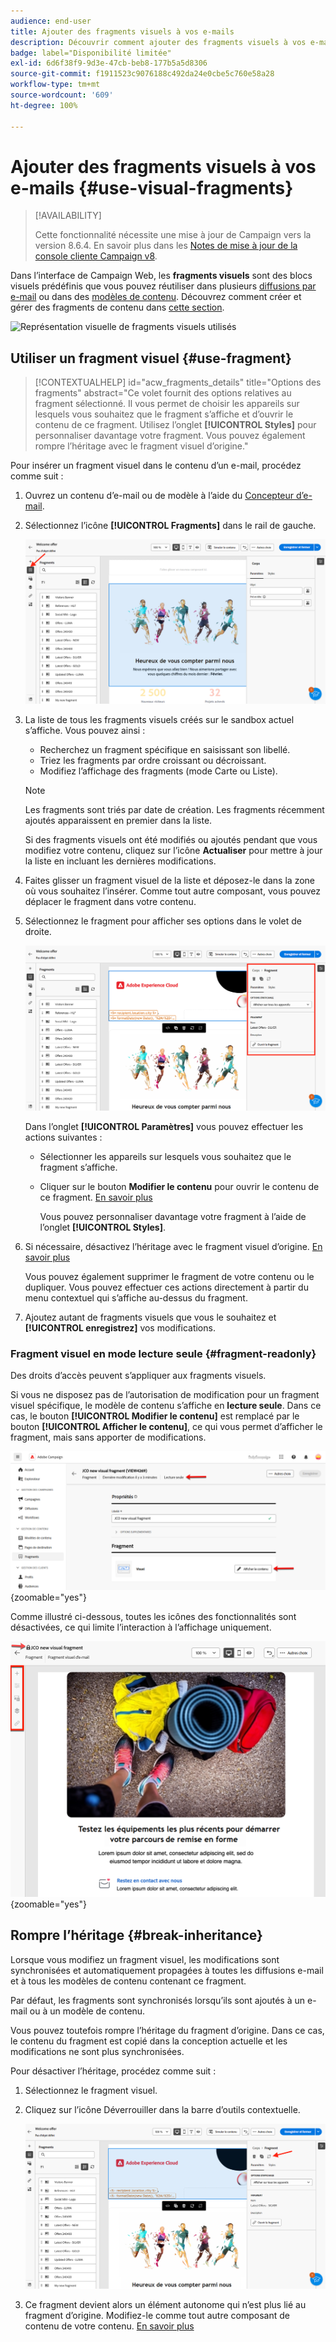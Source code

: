 ```yaml
---
audience: end-user
title: Ajouter des fragments visuels à vos e-mails
description: Découvrir comment ajouter des fragments visuels à vos e-mails
badge: label="Disponibilité limitée"
exl-id: 6d6f38f9-9d3e-47cb-beb8-177b5a5d8306
source-git-commit: f1911523c9076188c492da24e0cbe5c760e58a28
workflow-type: tm+mt
source-wordcount: '609'
ht-degree: 100%

---
```


# Ajouter des fragments visuels à vos e-mails {#use-visual-fragments}

>[!AVAILABILITY]
>
>Cette fonctionnalité nécessite une mise à jour de Campaign vers la version 8.6.4. En savoir plus dans les [Notes de mise à jour de la console cliente Campaign v8](https://experienceleague.adobe.com/fr/docs/campaign/campaign-v8/releases/release-notes).

Dans l’interface de Campaign Web, les **fragments visuels** sont des blocs visuels prédéfinis que vous pouvez réutiliser dans plusieurs [diffusions par e-mail](../email/get-started-email-designer.md) ou dans des [modèles de contenu](../email/use-email-templates.md). Découvrez comment créer et gérer des fragments de contenu dans [cette section](fragments.md).

![Représentation visuelle de fragments visuels utilisés](assets/do-not-localize/fragments.gif)

## Utiliser un fragment visuel {#use-fragment}

>[!CONTEXTUALHELP]
>id="acw_fragments_details"
>title="Options des fragments"
>abstract="Ce volet fournit des options relatives au fragment sélectionné. Il vous permet de choisir les appareils sur lesquels vous souhaitez que le fragment s’affiche et d’ouvrir le contenu de ce fragment. Utilisez l’onglet **[!UICONTROL Styles]** pour personnaliser davantage votre fragment. Vous pouvez également rompre l’héritage avec le fragment visuel d’origine."

<!-- pas vu dans l'UI-->

Pour insérer un fragment visuel dans le contenu d’un e-mail, procédez comme suit :

1. Ouvrez un contenu d’e-mail ou de modèle à l’aide du [Concepteur d’e-mail](../email/get-started-email-designer.md).

1. Sélectionnez l’icône **[!UICONTROL Fragments]** dans le rail de gauche.

   ![Capture d’écran montrant l’icône Fragments dans l’interface du concepteur d’e-mail](assets/fragments-in-designer.png)

1. La liste de tous les fragments visuels créés sur le sandbox actuel s’affiche. Vous pouvez ainsi :

   * Recherchez un fragment spécifique en saisissant son libellé.
   * Triez les fragments par ordre croissant ou décroissant.
   * Modifiez l’affichage des fragments (mode Carte ou Liste).

   >[!NOTE]
   >
   >Les fragments sont triés par date de création. Les fragments récemment ajoutés apparaissent en premier dans la liste.

   Si des fragments visuels ont été modifiés ou ajoutés pendant que vous modifiez votre contenu, cliquez sur l’icône **Actualiser** pour mettre à jour la liste en incluant les dernières modifications.

1. Faites glisser un fragment visuel de la liste et déposez-le dans la zone où vous souhaitez l’insérer. Comme tout autre composant, vous pouvez déplacer le fragment dans votre contenu.

1. Sélectionnez le fragment pour afficher ses options dans le volet de droite.

   ![Capture d’écran montrant les options de fragment dans le volet de droite](assets/fragment-right-pane.png)

   Dans l’onglet **[!UICONTROL Paramètres]** vous pouvez effectuer les actions suivantes :

   * Sélectionner les appareils sur lesquels vous souhaitez que le fragment s’affiche.
   * Cliquer sur le bouton **Modifier le contenu** pour ouvrir le contenu de ce fragment. [En savoir plus](../content/fragments.md#edit-fragments)

     Vous pouvez personnaliser davantage votre fragment à l’aide de l’onglet **[!UICONTROL Styles]**.

1. Si nécessaire, désactivez l’héritage avec le fragment visuel d’origine. [En savoir plus](#break-inheritance)

   Vous pouvez également supprimer le fragment de votre contenu ou le dupliquer. Vous pouvez effectuer ces actions directement à partir du menu contextuel qui s’affiche au-dessus du fragment.

1. Ajoutez autant de fragments visuels que vous le souhaitez et **[!UICONTROL enregistrez]** vos modifications.

### Fragment visuel en mode lecture seule {#fragment-readonly}

Des droits d’accès peuvent s’appliquer aux fragments visuels.

Si vous ne disposez pas de l’autorisation de modification pour un fragment visuel spécifique, le modèle de contenu s’affiche en **lecture seule**. Dans ce cas, le bouton **[!UICONTROL Modifier le contenu]** est remplacé par le bouton **[!UICONTROL Afficher le contenu]**, ce qui vous permet d’afficher le fragment, mais sans apporter de modifications.

![Capture d’écran montrant un fragment visuel en lecture seule](assets/fragment-readonly.png){zoomable="yes"}

Comme illustré ci-dessous, toutes les icônes des fonctionnalités sont désactivées, ce qui limite l’interaction à l’affichage uniquement.

![Capture d’écran montrant les icônes des fonctionnalités désactivées en lecture seule](assets/fragment-readonly-view.png){zoomable="yes"}

## Rompre l’héritage {#break-inheritance}

Lorsque vous modifiez un fragment visuel, les modifications sont synchronisées et automatiquement propagées à toutes les diffusions e-mail et à tous les modèles de contenu contenant ce fragment.

Par défaut, les fragments sont synchronisés lorsqu’ils sont ajoutés à un e-mail ou à un modèle de contenu.

Vous pouvez toutefois rompre l’héritage du fragment d’origine. Dans ce cas, le contenu du fragment est copié dans la conception actuelle et les modifications ne sont plus synchronisées.

Pour désactiver l’héritage, procédez comme suit :

1. Sélectionnez le fragment visuel.

1. Cliquez sur l’icône Déverrouiller dans la barre d’outils contextuelle.

   ![Capture d’écran montrant l’icône Déverrouiller pour désactiver l’héritage](assets/fragment-break-inheritance.png)

1. Ce fragment devient alors un élément autonome qui n’est plus lié au fragment d’origine. Modifiez-le comme tout autre composant de contenu de votre contenu. [En savoir plus](../email/content-components.md)